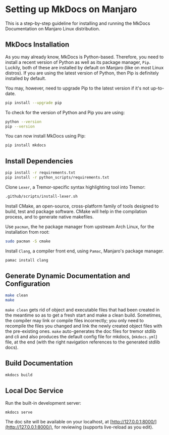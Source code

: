 # Setting up MkDocs on Manjaro 

This is a step-by-step guideline for installing and running the MkDocs Documentation on Manjaro Linux distribution.

## MkDocs Installation

As you may already know, MkDocs is Python-based. Therefore, you need to install a recent version of Python as well as its package manager, `Pip`. Luckily, both of these are installed by default on Manjaro (like on most Linux distros). If you are using the latest version of Python, then Pip is definitely installed by default.

You may, however, need to upgrade Pip to the latest version if it's not up-to-date.

```bash
pip install --upgrade pip
```

To check for the version of Python and Pip you are using:

```bash
python --version
pip --version
```

You can now install MkDocs using Pip:

```bash
pip install mkdocs
```

## Install Dependencies

```bash
pip install -r requirements.txt
pip install -r python_scripts/requirements.txt
```

Clone `Lexer`, a Tremor-specific syntax highlighting tool into Tremor:

```bash
.github/scripts/install-lexer.sh
```

Install CMake, an open-source, cross-platform family of tools designed to build, test and package software. CMake will help in the compilation process, and to generate native makefiles.

Use `pacman`, the he package manager from upstream Arch Linux, for the installation from root:

```bash
sudo pacman -S cmake
```

Install `Clang`, a compiler front end, using `Pamac`, Manjaro's package manager.

```bash
pamac install clang
```

## Generate Dynamic Documentation and Configuration

```bash
make clean
make
```

`make clean` gets rid of object and executable files that had been created in the meantime so as to get a fresh start and make a clean build. Sometimes, the compiler may link or compile files incorrectly; you only need to recompile the files you changed and link the newly created object files with the pre-existing ones. `make` auto-generates the doc files for tremor stdlib and cli and also produces the default config file for mkdocs, (`mkdocs.yml`) file, at the end (with the right navigation references to the generated stdlib docs).

## Build Documentation

```bash
mkdocs build
```

## Local Doc Service

Run the built-in development server:

```bash
mkdocs serve
```

The doc site will be available on your localhost, at [http://127.0.0.1:8000/](http://127.0.0.1:8000/), for reviewing (supports live-reload as you edit).
